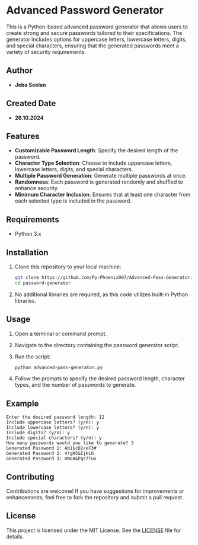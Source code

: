 
# Advanced Password Generator

This is a Python-based advanced password generator that allows users to create strong and secure passwords tailored to their specifications. The generator includes options for uppercase letters, lowercase letters, digits, and special characters, ensuring that the generated passwords meet a variety of security requirements.

## Author

- **Jeba Seelan**

## Created Date

- **26.10.2024**

## Features

- **Customizable Password Length**: Specify the desired length of the password.
- **Character Type Selection**: Choose to include uppercase letters, lowercase letters, digits, and special characters.
- **Multiple Password Generation**: Generate multiple passwords at once.
- **Randomness**: Each password is generated randomly and shuffled to enhance security.
- **Minimum Character Inclusion**: Ensures that at least one character from each selected type is included in the password.

## Requirements

- Python 3.x

## Installation

1. Clone this repository to your local machine:

   ```bash
   git clone https://github.com/Py-Phoenix007/Advanced-Pass-Generator.git
   cd password-generator

2. No additional libraries are required, as this code utilizes built-in Python libraries.

## Usage

1. Open a terminal or command prompt.
2. Navigate to the directory containing the password generator script.
3. Run the script:

   ```bash
   python advanced-pass-generator.py
   ```

4. Follow the prompts to specify the desired password length, character types, and the number of passwords to generate.

## Example

```plaintext
Enter the desired password length: 12
Include uppercase letters? (y/n): y
Include lowercase letters? (y/n): y
Include digits? (y/n): y
Include special characters? (y/n): y
How many passwords would you like to generate? 3
Generated Password 1: Ab1$cD2/eF3#
Generated Password 2: 4!gH5&IjkL6
Generated Password 3: mNo8&Pqr7Tuv
```

## Contributing

Contributions are welcome! If you have suggestions for improvements or enhancements, feel free to fork the repository and submit a pull request.

## License

This project is licensed under the MIT License. See the [LICENSE](LICENSE) file for details.
